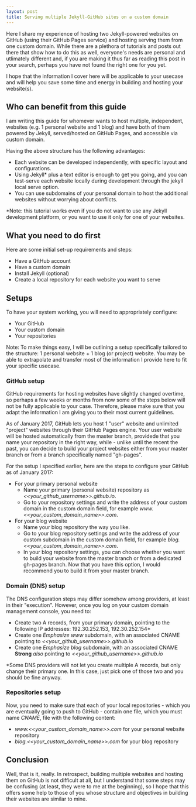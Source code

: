 ```yaml
---
layout: post
title: Serving multiple Jekyll-GitHub sites on a custom domain
---
```


Here I share my experience of hosting two Jekyll-powered websites on GitHub (using their GitHub Pages service) and hosting serving them from one custom domain. While there are a plethora of tutorials and posts out there that show how to do this as well, everyone's needs are personal and utlimately different and, if you are making it thus far as reading this post in your search, perhaps you have not found the right one for you yet.

I hope that the information I cover here will be applicable to your usecase and will help you save some time and energy in building and hosting your website(s).


## Who can benefit from this guide

I am writing this guide for whomever wants to host multiple, independent, websites (e.g. 1 personal website and 1 blog) and have both of them powered by Jekyll, served/hosted on GitHub Pages, and accessible via custom domain.

Having the above structure has the following advantages:

- Each website can be developed independently, with specific layout and configurations.
- Using Jekyll* plus a text editor is enough to get you going, and you can test-serve each website locally during development through the jekyll local serve option.
- You can use subdomains of your personal domain to host the additional websites without worrying about conflicts.

*Note: this tutorial works even if you do not want to use any Jekyll development platform, or you want to use it only for one of your websites.

## What you need to do first

Here are some initial set-up requirements and steps:

 - Have a GitHub account
 - Have a custom domain
 - Install Jekyll (optional)
 - Create a local repository for each website you want to serve

## Setups

To have your system working, you will need to appropriately configure:

 - Your GitHub
 - Your custom domain
 - Your repositories

Note: To make things easy, I will be outlining a setup specifically tailored to the structure: 1 personal website + 1 blog (or project) website. You may be able to extrapolate and transfer most of the information I provide here to fit your specific usecase. 

### GitHub setup
 
GitHub requirements for hosting websites have slightly changed overtime, so perhaps a few weeks or months from now some of the steps below will not be fully applicable to your case. Therefore, please make sure that you adapt the information I am giving you to their most current guidelines.

As of January 2017, GitHub lets you host 1 "user" website and unlimited "project" websites through their GitHub Pages engine. Your user website will be hosted automatically from the master branch, providede that you name your repository in the right way, while - unlike until the recent the past, you can decide to build your project websites either from your master branch or from a branch specifically named "gh-pages".

For the setup I specified earlier, here are the steps to configure your GitHub as of January 2017:

 - For your primary personal website
   - Name your primary (personal website) repository as *<<your_github_username>>.github.io*.
   - Go to your repository settings and write the address of your custom domain in the custom domain field, for example *www.<<your_custom_domain_name>>.com*.
 - For your blog website
   - Name your blog repository the way you like.
   - Go to your blog repository settings and write the address of your custom subdomain in the custom domain field, for example *blog.<<your_custom_domain_name>>.com*.
   - In your blog repository settings, you can choose whether you want to build your website from the master branch or from a dedicated gh-pages branch. Now that you have this option, I would recommend you to build it from your master branch.

### Domain (DNS) setup
 
The DNS configuration steps may differ somehow among providers, at least in their "execution". However, once you log on your custom domain management console, you need to:

 - Create two A records, from your primary domain, pointing to the following IP addresses: 192.30.252.153, 192.30.252.154* 
 - Create one *Emphasize* _www_ subdomain, with an associated CNAME pointing to *<<your_github_username>>.github.io*
 - Create one *Emphasize* _blog_ subdomain, with an associated CNAME **Strong** _also_ pointing to *<<your_github_username>>.github.io*

*Some DNS providers will not let you create multiple A records, but only change their primary one. In this case, just pick one of those two and you should be fine anyway.

### Repositories setup
 
Now, you need to make sure that each of your local repositories - which you are eventually going to push to GitHub - contain one file, which you must name *CNAME*, file with the following content:

 - *www.<<your_custom_domain_name>>.com* for your personal website repository
 - *blog.<<your_custom_domain_name>>.com* for your blog repository

## Conclusion

Well, that is it, really. In retrospect, building multiple websites and hosting them on GitHub is not difficult at all, but I understand that some steps may be confusing (at least, they were to me at the beginning), so I hope that this offers some help to those of you whose structure and objectives in building their websites are similar to mine.